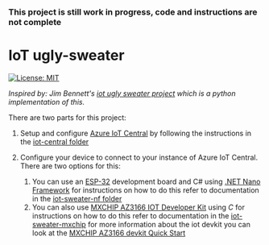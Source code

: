 ### This project is still work in progress, **code and instructions are not complete**
# IoT ugly-sweater

[![License: MIT](https://img.shields.io/badge/License-MIT-yellow.svg)](/LICENSE)

*Inspired by: Jim Bennett's [iot ugly sweater project](https://github.com/jimbobbennett/IoTUglySweater ) which is a python implementation of this.*
  
There are two parts for this project:
1. Setup and configure [Azure IoT Central](https://azure.microsoft.com/en-us/services/iot-central/) 
by following the instructions in the [iot-central folder](iot-central/README.md)

2. Configure your device to connect to your instance of Azure IoT Central.  There are two options for this:
    1. You can use an [ESP-32](https://www.espressif.com/en/products/socs/esp32) development board and C# using [.NET Nano Framework](https://www.nanoframework.net/) 
    for instructions on how to do this refer to documentation in the [iot-sweater-nf folder](iot-sweater-nf/README.md)
    1. You can also use [MXCHIP AZ3166 IOT Developer Kit](https://www.seeedstudio.com/AZ3166-IOT-Developer-Kit.html) using *C* 
    for instructions on how to do this refer to documentation in the [iot-sweater-mxchip](iot-sweater-mxchip/README.md) 
    for more information about the iot devkit you can look at the [MXCHIP AZ3166 devkit Quick Start](https://aka.ms/iot-devkit)



